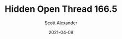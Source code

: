 ---
layout: podcast
title: "Hidden Open Thread 166.5"
author: Scott Alexander
description: https://astralcodexten.substack.com/p/hidden-open-thread-1665
date: 2021-04-08
length: 41484
duration: 10
guid: hidden-open-thread-1665
---